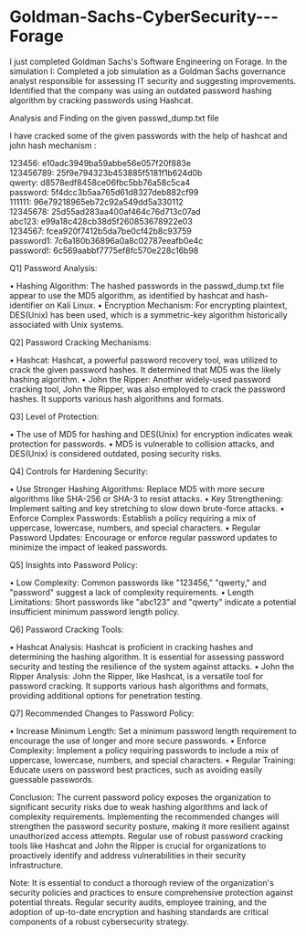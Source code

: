 # Goldman-Sachs-CyberSecurity---Forage

I just completed Goldman Sachs's Software Engineering on Forage. In the simulation I:
Completed a job simulation as a Goldman Sachs governance analyst responsible for assessing IT security and suggesting improvements.
Identified that the company was using an outdated password hashing algorithm by cracking passwords using Hashcat.

Analysis and Finding on the given passwd_dump.txt file 

I have cracked some of the given passwords with the help of hashcat and john hash 
mechanism : 

123456: e10adc3949ba59abbe56e057f20f883e     
123456789: 25f9e794323b453885f5181f1b624d0b  
qwerty: d8578edf8458ce06fbc5bb76a58c5ca4  
password: 5f4dcc3b5aa765d61d8327deb882cf99  
111111: 96e79218965eb72c92a549dd5a330112  
12345678: 25d55ad283aa400af464c76d713c07ad  
abc123: e99a18c428cb38d5f260853678922e03  
1234567: fcea920f7412b5da7be0cf42b8c93759   
password1: 7c6a180b36896a0a8c02787eeafb0e4c   
password!: 6c569aabbf7775ef8fc570e228c16b98   

Q1] Password Analysis: 

• Hashing Algorithm: The hashed passwords in the passwd_dump.txt file appear to 
use the MD5 algorithm, as identified by hashcat and hash-identifier on Kali Linux. 
• Encryption Mechanism: For encrypting plaintext, DES(Unix) has been used, which is 
a symmetric-key algorithm historically associated with Unix systems. 

Q2] Password Cracking Mechanisms:

• Hashcat: Hashcat, a powerful password recovery tool, was utilized to crack the given 
password hashes. It determined that MD5 was the likely hashing algorithm. 
• John the Ripper: Another widely-used password cracking tool, John the Ripper, was 
also employed to crack the password hashes. It supports various hash algorithms and 
formats. 

Q3] Level of Protection: 

• The use of MD5 for hashing and DES(Unix) for encryption indicates weak protection 
for passwords. 
• MD5 is vulnerable to collision attacks, and DES(Unix) is considered outdated, posing 
security risks. 

Q4] Controls for Hardening Security: 

• Use Stronger Hashing Algorithms: Replace MD5 with more secure algorithms like 
SHA-256 or SHA-3 to resist attacks. 
• Key Strengthening: Implement salting and key stretching to slow down brute-force 
attacks. 
• Enforce Complex Passwords: Establish a policy requiring a mix of uppercase, 
lowercase, numbers, and special characters. 
• Regular Password Updates: Encourage or enforce regular password updates to 
minimize the impact of leaked passwords.

Q5] Insights into Password Policy:

• Low Complexity: Common passwords like "123456," "qwerty," and "password" 
suggest a lack of complexity requirements. 
• Length Limitations: Short passwords like "abc123" and "qwerty" indicate a potential 
insufficient minimum password length policy. 

Q6] Password Cracking Tools: 

• Hashcat Analysis: Hashcat is proficient in cracking hashes and determining the 
hashing algorithm. It is essential for assessing password security and testing the 
resilience of the system against attacks. 
• John the Ripper Analysis: John the Ripper, like Hashcat, is a versatile tool for 
password cracking. It supports various hash algorithms and formats, providing 
additional options for penetration testing. 

Q7] Recommended Changes to Password Policy: 

• Increase Minimum Length: Set a minimum password length requirement to 
encourage the use of longer and more secure passwords. 
• Enforce Complexity: Implement a policy requiring passwords to include a mix of 
uppercase, lowercase, numbers, and special characters. 
• Regular Training: Educate users on password best practices, such as avoiding easily 
guessable passwords. 

Conclusion:
The current password policy exposes the organization to significant security 
risks due to weak hashing algorithms and lack of complexity requirements. Implementing 
the recommended changes will strengthen the password security posture, making it more 
resilient against unauthorized access attempts. Regular use of robust password cracking 
tools like Hashcat and John the Ripper is crucial for organizations to proactively identify and 
address vulnerabilities in their security infrastructure. 

Note:
It is essential to conduct a thorough review of the organization's security policies and 
practices to ensure comprehensive protection against potential threats. Regular security 
audits, employee training, and the adoption of up-to-date encryption and hashing standards 
are critical components of a robust cybersecurity strategy.
